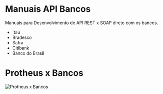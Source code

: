 # Manuais API Bancos
Manuais para Desenvolvimento de API REST x SOAP direto com os bancos.

* Itaú
* Bradesco
* Safra
* Citibank
* Banco do Brasil

# Protheus x Bancos
![Protheus x Bancos](./src/Api_banco.gif)
